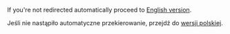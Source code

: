 <script type="text/javascript">
var lang = navigator.language || navigator.userLanguage;
if (lang == "pl")
{
	window.location = "pl.html";
}
else
{
	window.location = "en.html";
}
</script>

If you're not redirected automatically proceed to [English version](en.html).

Jeśli nie nastąpiło automatyczne przekierowanie, przejdź do [wersji polskiej](pl.html).
